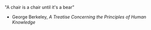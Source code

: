 "A chair is a chair until it's a bear"

* George Berkeley, *A Treatise Concerning the Principles of Human Knowledge*